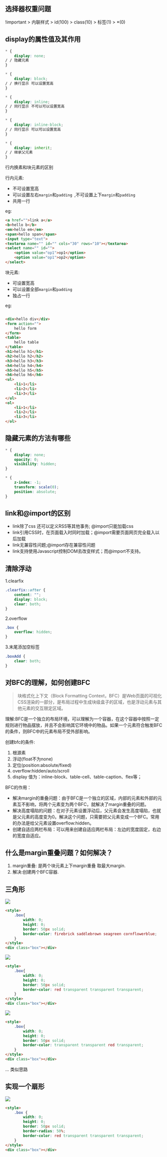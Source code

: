 ## 选择器权重问题

!important > 内联样式 > id(100) > class(10) > 标签(1) > *(0)

## display的属性值及其作用

```css
* {
    display: none;
/ / 隐藏元素
}

* {
    display: block;
/ / 换行显示 可以设置宽高
}

* {
    display: inline;
/ / 同行显示 不可以可以设置宽高
}

* {
    display: inline-block;
/ / 同行显示 可以可以设置宽高
}

* {
    display: inherit;
/ / 继承父元素
}
```

行内换素和块元素的区别

行内元素:

+ 不可设置宽高
+ 可以设置左右`margin`和`padding `,不可设置上下`margin`和`padding`
+ 共用一行

eg:

```html
<a href="">link a</a>
<b>hello b</b>
<em>hello em</em>
<span>hello span</span>
<input type="text">
<textarea name="" id="" cols="30" rows="10"></textarea>
<select name="" id="">
    <option value="op1">op1</option>
    <option value="op1">op2</option>
</select>
```

块元素:

+ 可设置宽高
+ 可以设置全部`margin`和`padding `
+ 独占一行

eg:

```html

<div>hello div</div>
<form action="">
    hello form
</form>
<table>
    hello table
</table>
<h1>hello h1</h1>
<h2>hello h2</h2>
<h3>hello h3</h3>
<h4>hello h4</h4>
<h5>hello h5</h5>
<h6>hello h6</h6>
<ul>
    <li>1</li>
    <li>2</li>
    <li>3</li>
</ul>
<ol>
    <li>1</li>
    <li>2</li>
    <li>3</li>
</ol>
```

## 隐藏元素的方法有哪些

```css
* {
    display: none;
    opacity: 0;
    visibility: hidden;
}
```

```css
* {
    z-index: -1;
    transform: scale(0);
    position: absolute;
}
```

## link和@import的区别

+ link除了css 还可以定义RSS等其他事务; @import只能加载css
+ link引用CSS时，在页面载入时同时加载；@import需要页面网页完全载入以后加载
+ link无兼容性问题;@import存在兼容性问题
+ link支持使用Javascript控制DOM去改变样式；而@import不支持。

## 清除浮动

1.clearfix

```css
.clearfix::after {
    content: "";
    display: block;
    clear: both;
}
```

2.overflow

```css
.box {
    overflow: hidden;
}
```

3.末尾添加空标签

```css
.boxAdd {
    clear: both;
}
```

## 对BFC的理解，如何创建BFC

> 块格式化上下文（Block Formatting Context，BFC）是Web页面的可视化CSS渲染的一部分，是布局过程中生成块级盒子的区域，也是浮动元素与其他元素的交互限定区域。

理解:BFC是一个独立的布局环境，可以理解为一个容器，在这个容器中按照一定规则进行物品摆放，并且不会影响其它环境中的物品。如果一个元素符合触发BFC的条件，则BFC中的元素布局不受外部影响。

创建bfc的条件:

1. 根源素
2. 浮动(float不为none)
3. 定位(position:absolute/fixed)
4. overflow:hidden/auto/scroll
5. display 值为：inline-block、table-cell、table-caption、flex等；

BFC的作用：

+ 解决margin的重叠问题：由于BFC是一个独立的区域，内部的元素和外部的元素互不影响，将两个元素变为两个BFC，就解决了margin重叠的问题。
+ 解决高度塌陷的问题：在对子元素设置浮动后，父元素会发生高度塌陷，也就是父元素的高度变为0。解决这个问题，只需要把父元素变成一个BFC。常用的办法是给父元素设置overflow:hidden。
+ 创建自适应两栏布局：可以用来创建自适应两栏布局：左边的宽度固定，右边的宽度自适应。

## 什么是margin重叠问题？如何解决？

1. margin重叠: 是两个块元素上下margin重叠 取最大margin.
2. 解决:创建两个BFC容器.

## 三角形

<img src="https://cdn.nlark.com/yuque/0/2020/png/1500604/1603636245125-d60dca78-0577-4aa1-8809-f1d38594889a.png?x-oss-process=image%2Fresize%2Cw_500#align=left&display=inline&height=298&margin=%5Bobject%20Object%5D&originHeight=502&originWidth=1012&size=0&status=done&style=stroke&width=600">

```html
<style>
    .box{
        width: 0;
        height: 0;
        border: 50px solid;
        border-color: firebrick saddlebrown seagreen cornflowerblue;
    }
</style>
<div class="box"></div>
```

<img src="https://cdn.nlark.com/yuque/0/2020/png/1500604/1603636245420-28c28277-5074-4725-9386-ffc955cf950a.png?x-oss-process=image%2Fresize%2Cw_500#align=left&display=inline&height=132&margin=%5Bobject%20Object%5D&originHeight=162&originWidth=738&size=0&status=done&style=stroke&width=600">

```html
<style>
    .box{
        width: 0;
        height: 0;
        border: 50px solid;
        border-color: red transparent transparent transparent;
    }
</style>
<div class="box"></div>
```

<img src="https://cdn.nlark.com/yuque/0/2020/png/1500604/1603636245172-36f955bd-075b-442a-b88b-6c084c66ed25.png?x-oss-process=image%2Fresize%2Cw_500#align=left&display=inline&height=133&margin=%5Bobject%20Object%5D&originHeight=140&originWidth=630&size=0&status=done&style=stroke&width=600">

```html
<style>
    .box{
        width: 0;
        height: 0;
        border: 50px solid;
        border-color: transparent transparent red transparent;
    }
</style>
<div class="box"></div>
```

... 类似思路

##  实现一个扇形

<img src="https://cdn.nlark.com/yuque/0/2020/png/1500604/1603636444767-26da7bbe-5479-44e2-9088-50c9211d6c0d.png?x-oss-process=image%2Fresize%2Cw_500#align=left&display=inline&height=190&margin=%5Bobject%20Object%5D&originHeight=234&originWidth=738&size=0&status=done&style=none&width=600">

```html
<style>
    .box {
        width: 0;
        height: 0;
        border: 50px solid;
        border-radius: 50%;
        border-color: red transparent transparent transparent;
    }
</style>
<div class="box"></div>
```

## 